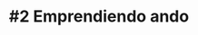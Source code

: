 ---
title: "#2 Emprendiendo ando"
description: Después de decidir abandonar nuestra primera idea, la app de manejo de portafolio de inversiones, pivotamos a algo odiado por todos, y de lo que no te puedes escapar... Impuestos.
published_at: 2022-03-16
external_url: https://newsletter.perrodinero.blog/issues/2-emprendiendo-ando-1057015
---
